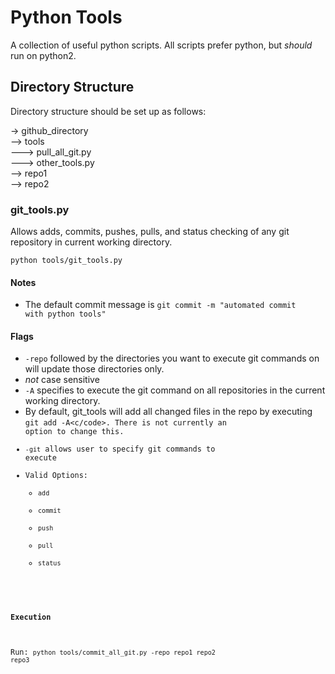 # Python Tools
A collection of useful python scripts. All scripts prefer python, but _should_ run on python2.

## Directory Structure
Directory structure should be set up as follows:

-> github_directory </br>
--> tools </br>
---> pull_all_git.py </br>
---> other_tools.py </br>
--> repo1 </br>
--> repo2 </br>

### git_tools.py
Allows adds, commits, pushes, pulls, and status checking of any git repository in current working directory.

<code>python tools/git_tools.py</code>

#### Notes
* The default commit message is <code>git commit -m "automated commit with python tools" </code>
#### Flags
* <code>-repo</code> followed by the directories you want to execute git commands on will update those directories only.
 * _not_ case sensitive
* <code>-A</code> specifies to execute the git command on all repositories in the current working directory.
 * By default, git_tools will add all changed files in the repo by executing <code>git add -A<c/code>. There is not currently an option to change this.
* <code>-git</code> allows user to specify git commands to execute
 * Valid Options:
   * <code>add</code>
   * <code>commit</code>
   * <code>push</code>
   * <code>pull</code>
   * <code>status</code>

#### Execution
Run: <code>python tools/commit_all_git.py -repo repo1 repo2 repo3</code>
